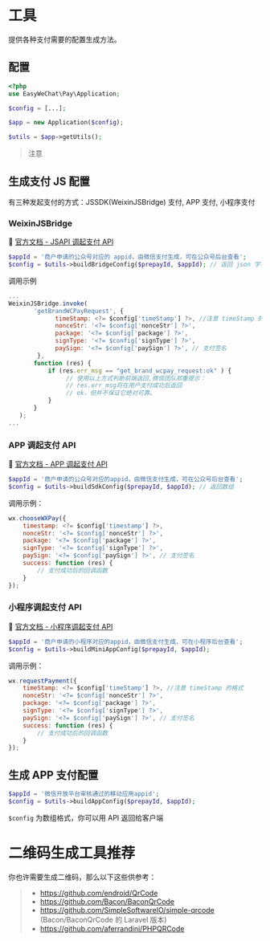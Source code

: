 # 工具

提供各种支付需要的配置生成方法。

## 配置

```php
<?php
use EasyWeChat\Pay\Application;

$config = [...];

$app = new Application($config);

$utils = $app->getUtils();
```

> 注意

## 生成支付 JS 配置

有三种发起支付的方式：JSSDK(WeixinJSBridge) 支付, APP 支付, 小程序支付

### WeixinJSBridge

:book: [官方文档 - JSAPI 调起支付 API](https://pay.weixin.qq.com/wiki/doc/apiv3/apis/chapter3_1_4.shtml)

 ```php
 $appId = '商户申请的公众号对应的 appid，由微信支付生成，可在公众号后台查看';
 $config = $utils->buildBridgeConfig($prepayId, $appId); // 返回 json 字符串，如果想返回数组，传第二个参数 false
 ```

调用示例

 ```js
 ...
 WeixinJSBridge.invoke(
        'getBrandWCPayRequest', {
              timeStamp: <?= $config['timeStamp'] ?>, //注意 timeStamp 的格式
              nonceStr: '<?= $config['nonceStr'] ?>',
              package: '<?= $config['package'] ?>',
              signType: '<?= $config['signType'] ?>',
              paySign: '<?= $config['paySign'] ?>', // 支付签名
         },
        function (res) {
            if (res.err_msg == "get_brand_wcpay_request:ok" ) {
                 // 使用以上方式判断前端返回,微信团队郑重提示：
                 // res.err_msg将在用户支付成功后返回
                 // ok，但并不保证它绝对可靠。
            }
        }
    );
 ...
 ```

### APP 调起支付 API

:book: [官方文档 - APP 调起支付 API](https://pay.weixin.qq.com/wiki/doc/apiv3/apis/chapter3_2_4.shtml)

 ```php
 $appId = '商户申请的公众号对应的appid，由微信支付生成，可在公众号后台查看';
 $config = $utils->buildSdkConfig($prepayId, $appId); // 返回数组
 ```

调用示例：

 ```js
 wx.chooseWXPay({
     timestamp: <?= $config['timestamp'] ?>,
     nonceStr: '<?= $config['nonceStr'] ?>',
     package: '<?= $config['package'] ?>',
     signType: '<?= $config['signType'] ?>',
     paySign: '<?= $config['paySign'] ?>', // 支付签名
     success: function (res) {
         // 支付成功后的回调函数
     }
 });
 ```

### 小程序调起支付 API

:book: [官方文档 - 小程序调起支付 API](https://pay.weixin.qq.com/wiki/doc/apiv3/apis/chapter3_5_4.shtml)

 ```php
 $appId = '商户申请的小程序对应的appid，由微信支付生成，可在小程序后台查看';
 $config = $utils->buildMiniAppConfig($prepayId, $appId); 
 ```

调用示例：

 ```js
 wx.requestPayment({
     timeStamp: <?= $config['timeStamp'] ?>, //注意 timeStamp 的格式
     nonceStr: '<?= $config['nonceStr'] ?>',
     package: '<?= $config['package'] ?>',
     signType: '<?= $config['signType'] ?>',
     paySign: '<?= $config['paySign'] ?>', // 支付签名
     success: function (res) {
         // 支付成功后的回调函数
     }
 });
 ```

## 生成 APP 支付配置

```php
$appId = '微信开放平台审核通过的移动应用appid';
$config = $utils->buildAppConfig($prepayId, $appId);
```

`$config` 为数组格式，你可以用 API 返回给客户端

# 二维码生成工具推荐

你也许需要生成二维码，那么以下这些供参考：

>  - https://github.com/endroid/QrCode
>  - https://github.com/Bacon/BaconQrCode
>  - https://github.com/SimpleSoftwareIO/simple-qrcode (Bacon/BaconQrCode 的 Laravel 版本)
>  - https://github.com/aferrandini/PHPQRCode
